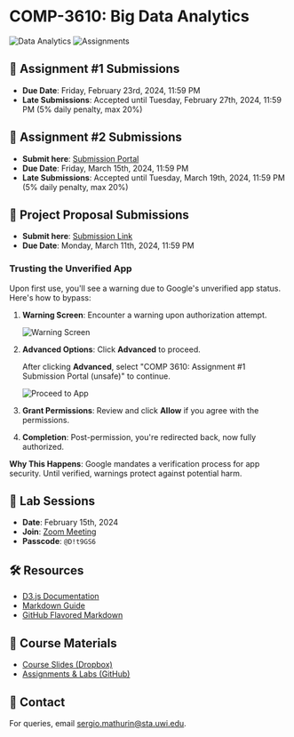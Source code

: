 # COMP-3610: Big Data Analytics

![Data Analytics](https://img.shields.io/badge/Data%20Analytics-3610-blue.svg?style=flat-square)
![Assignments](https://img.shields.io/badge/Assignments-2-green.svg?style=flat-square)

## 📑 Assignment #1 Submissions

- **Due Date**: Friday, February 23rd, 2024, 11:59 PM
- **Late Submissions**: Accepted until Tuesday, February 27th, 2024, 11:59 PM (5% daily penalty, max 20%)

## 📑 Assignment #2 Submissions

- **Submit here**: [Submission Portal](https://forms.gle/FHx7DpFVhfxUhg1N7)
- **Due Date**: Friday, March 15th, 2024, 11:59 PM
- **Late Submissions**: Accepted until Tuesday, March 19th, 2024, 11:59 PM (5% daily penalty, max 20%)

## 📑 Project Proposal Submissions

- **Submit here**: [Submission Link](https://drive.google.com/drive/folders/121_EDFGMUfA6bb0Yv6g9Dbp4NjdbmLhq?usp=sharing)
- **Due Date**: Monday, March 11th, 2024, 11:59 PM

### Trusting the Unverified App

Upon first use, you'll see a warning due to Google's unverified app status. Here's how to bypass:

1. **Warning Screen**: Encounter a warning upon authorization attempt.
   
   ![Warning Screen](https://i.imgur.com/UauhlZ4.png)

2. **Advanced Options**: Click **Advanced** to proceed.
   
   After clicking **Advanced**, select "COMP 3610: Assignment #1 Submission Portal (unsafe)" to continue.
   
   ![Proceed to App](https://i.imgur.com/y5zSJrp.png)

3. **Grant Permissions**: Review and click **Allow** if you agree with the permissions.

4. **Completion**: Post-permission, you're redirected back, now fully authorized.

**Why This Happens**: Google mandates a verification process for app security. Until verified, warnings protect against potential harm.

## 📅 Lab Sessions

- **Date**: February 15th, 2024
- **Join**: [Zoom Meeting](https://sta-uwi-edu.zoom.us/rec/share/LX42IK1eMvhIIMmQxzdUPx-NSk3ml0gQ1YGhBl9TV-Aanh45z6j1UgceoMCvh9PF.-KX8-F_bu_N26037)
- **Passcode**: `@D!t9GS6`

## 🛠️ Resources

- [D3.js Documentation](https://d3js.org/)
- [Markdown Guide](https://www.markdownguide.org/)
- [GitHub Flavored Markdown](https://github.github.com/gfm/)

## 📖 Course Materials

- [Course Slides (Dropbox)](https://www.dropbox.com/scl/fo/85srquuyfhq63mc2zlwq1/h?rlkey=7an69tceh11sz6rkecra64z7s&dl=0)
- [Assignments & Labs (GitHub)](https://github.com/Santius0/COMP-3610)

## 📧 Contact

For queries, email [sergio.mathurin@sta.uwi.edu](mailto:sergio.mathurin@sta.uwi.edu).
